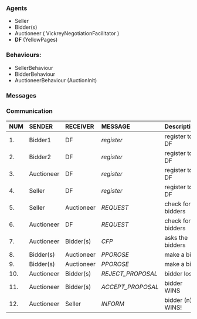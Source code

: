 ### Agents ###
  * Seller
  * Bidder(s)
  * Auctioneer ( VickreyNegotiationFacilitator )
  * **DF** (YellowPages)

### Behaviours: ###
  * SellerBehaviour
  * BidderBehaviour
  * AuctioneerBehaviour (AuctionInit)

### Messages ###

### Communication ###

| **NUM** | **SENDER** | **RECEIVER** | **MESSAGE**  | Description |
|:--------|:-----------|:-------------|:-------------|:------------|
| 1.      | Bidder1    | DF           | _register_   | register to DF |
| 2.      | Bidder2    | DF           | _register_   |register to DF |
| 3.      | Auctioneer | DF           | _register_   |register to DF |
| 4.      | Seller     | DF           | _register_   |register to DF |
| 5.      | Seller     | Auctioneer   | _REQUEST_    | check for bidders |
| 6.      | Auctioneer | DF           | _REQUEST_    | check for bidders |
| 7.      | Auctioneer | Bidder(s)    | _CFP_        | asks the bidders |
| 8.      | Bidder(s)  | Auctioneer   | _PPOROSE_    | make a bid  |
| 9.      | Bidder(s)  | Auctioneer   | _PPOROSE_    | make a bid  |
| 10.     | Auctioneer | Bidder(s)    | _REJECT\_PROPOSAL_ | bidder lose |
| 11.     | Auctioneer | Bidder(s)    | _ACCEPT\_PROPOSAL_ | bidder WINS |
| 12.     | Auctioneer | Seller       | _INFORM_     | bidder (n) WINS! |